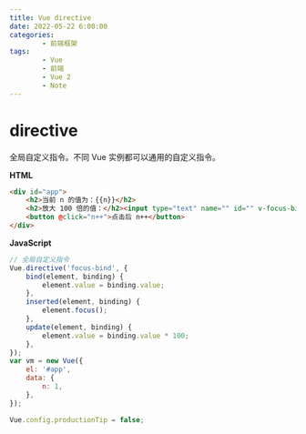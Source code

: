 ```yaml
---
title: Vue directive
date: 2022-05-22 6:00:00
categories:
        - 前端框架
tags:
        - Vue
        - 前端
        - Vue 2
        - Note
---
```


# directive

全局自定义指令。不同 Vue 实例都可以通用的自定义指令。

**HTML**

```HTML
<div id="app">
    <h2>当前 n 的值为：{{n}}</h2>
    <h2>放大 100 倍的值：</h2><input type="text" name="" id="" v-focus-bind="n">
    <button @click="n++">点击后 n++</button>
</div>
```

**JavaScript**

```js
// 全局自定义指令
Vue.directive('focus-bind', {
	bind(element, binding) {
		element.value = binding.value;
	},
	inserted(element, binding) {
		element.focus();
	},
	update(element, binding) {
		element.value = binding.value * 100;
	},
});
var vm = new Vue({
	el: '#app',
	data: {
		n: 1,
	},
});

Vue.config.productionTip = false;
```
